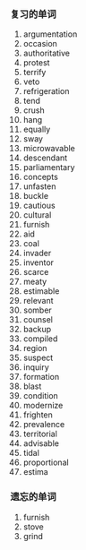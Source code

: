### 复习的单词

1. argumentation
2. occasion
3. authoritative
4. protest
5. terrify
6. veto
7. refrigeration
8. tend
9. crush
10. hang
11. equally
12. sway
13. microwavable
14. descendant
15. parliamentary
16. concepts
17. unfasten
18. buckle
19. cautious
20. cultural
21. furnish
22. aid
23. coal
24. invader
25. inventor
26. scarce
27. meaty
28. estimable
29. relevant
30. somber
31. counsel
32. backup
33. compiled
34. region
35. suspect
36. inquiry
37. formation
38. blast
39. condition
40. modernize
41. frighten
42. prevalence
43. territorial
44. advisable
45. tidal
46. proportional
47. estima



### 遗忘的单词

1. furnish
2. stove
3. grind